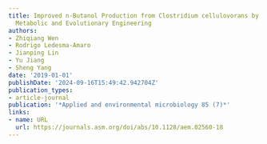 ```yaml
---
title: Improved n-Butanol Production from Clostridium cellulovorans by Integrated
  Metabolic and Evolutionary Engineering
authors:
- Zhiqiang Wen
- Rodrigo Ledesma-Amaro
- Jianping Lin
- Yu Jiang
- Sheng Yang
date: '2019-01-01'
publishDate: '2024-09-16T15:49:42.942704Z'
publication_types:
- article-journal
publication: '*Applied and environmental microbiology 85 (7)*'
links:
- name: URL
  url: https://journals.asm.org/doi/abs/10.1128/aem.02560-18
---
```

